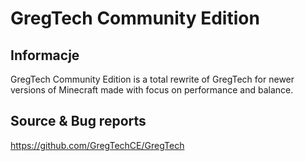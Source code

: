 # GregTech Community Edition

## Informacje

GregTech Community Edition is a total rewrite of GregTech for newer versions of Minecraft made with focus on performance and balance.

## Source & Bug reports

https://github.com/GregTechCE/GregTech